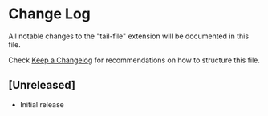 # Change Log
All notable changes to the "tail-file" extension will be documented in this file.

Check [Keep a Changelog](http://keepachangelog.com/) for recommendations on how to structure this file.

## [Unreleased]
- Initial release